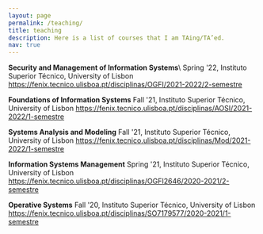 ```yaml
---
layout: page
permalink: /teaching/
title: teaching
description: Here is a list of courses that I am TAing/TA’ed.
nav: true
---
```




**Security and Management of Information Systems**\\
Spring '22, Instituto Superior Técnico, University of Lisbon
https://fenix.tecnico.ulisboa.pt/disciplinas/OGFI/2021-2022/2-semestre

**Foundations of Information Systems**
Fall '21, Instituto Superior Técnico, University of Lisbon
https://fenix.tecnico.ulisboa.pt/disciplinas/AOSI/2021-2022/1-semestre

**Systems Analysis and Modeling**
Fall '21, Instituto Superior Técnico, University of Lisbon
https://fenix.tecnico.ulisboa.pt/disciplinas/Mod/2021-2022/1-semestre

**Information Systems Management**
Spring '21, Instituto Superior Técnico, University of Lisbon
https://fenix.tecnico.ulisboa.pt/disciplinas/OGFI2646/2020-2021/2-semestre

**Operative Systems**
Fall '20, Instituto Superior Técnico, University of Lisbon
https://fenix.tecnico.ulisboa.pt/disciplinas/SO7179577/2020-2021/1-semestre
